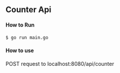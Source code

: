 ## Counter Api


#### How to Run
```gotemplate
$ go run main.go
```

#### How to use

POST request to localhost:8080/api/counter